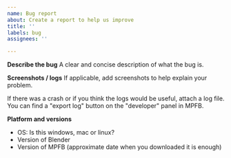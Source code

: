 ```yaml
---
name: Bug report
about: Create a report to help us improve
title: ''
labels: bug
assignees: ''

---
```


**Describe the bug**
A clear and concise description of what the bug is.

**Screenshots / logs**
If applicable, add screenshots to help explain your problem.

If there was a crash or if you think the logs would be useful, attach a log file. You can find a "export log" button on the "developer" panel in MPFB.

**Platform and versions**
 - OS: Is this windows, mac or linux?
 - Version of Blender
 - Version of MPFB (approximate date when you downloaded it is enough)


